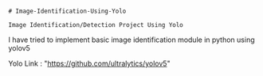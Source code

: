                                                                                    # Image-Identification-Using-Yolo
                                                                            Image Identification/Detection Project Using Yolo

I have tried to implement basic image identification module in python using yolov5

Yolo Link : "https://github.com/ultralytics/yolov5"



